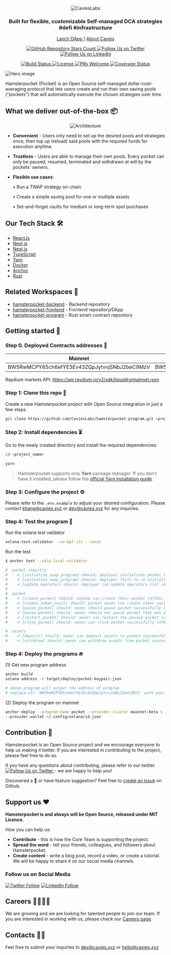 <br />
<p align="center">
  <img src="https://cavies.xyz/assets/images/logo.png" alt="CaviesLabs" />
</p>

<h3 align="center">
  <strong>Built for flexible, customizable Self-managed DCA strategies #defi #infrastructure 
</strong>
</h3>

<p align="center">
     <a href="https://pocket.hamsterbox.xyz">
        Lanch DApp
    </a> |
    <a href="https://cavies.xyz/">
        About Cavies
    </a>
</p>

<p align="center">

</p>

<p align="center">
  <a href="https://github.com/CaviesLabs/hamsterpocket-frontend/">
    <img alt="GitHub Repository Stars Count" src="https://img.shields.io/github/stars/CaviesLabs/hamsterpocket-frontend?style=social" />
  </a>
    <a href="https://twitter.com/CaviesLabs">
        <img alt="Follow Us on Twitter" src="https://img.shields.io/twitter/follow/CaviesLabs?style=social" />
    </a>
    <a href="https://linkedin.com/company/cavieslabs">
        <img alt="Follow Us on LinkedIn" src="https://img.shields.io/badge/LinkedIn-Follow-black?style=social&logo=linkedin" />
    </a>
</p>
<p align="center">
    <a href="#">
        <img alt="Build Status" src="https://build.cavies.xyz/buildStatus/icon?job=hamsterpocket%2Fhamsterpocket-backend%2Fdevelop" />
    </a>
    <a href="https://github.com/CaviesLabs/hamsterpocket-backend">
        <img alt="License" src="https://img.shields.io/github/license/CaviesLabs/hamsterpocket-frontend" />
    </a>
    <a href="https://github.com/CaviesLabs/hamsterpocket-backend/pulls">
        <img alt="PRs Welcome" src="https://img.shields.io/badge/PRs-welcome-brightgreen.svg" />
    </a>
    <a href="https://coveralls.io/github/CaviesLabs/hamsterpocket-frontend/?branch=next">
        <img alt="Coverage Status" src="https://coveralls.io/repos/github/CaviesLabs/hamsterpocket-frontend/badge.svg?branch=next" />
    </a>
</p>

![Hero image](https://files.slack.com/files-pri/T03N86YEZ6Z-F04TQLW6JCU/heroimage.png?pub_secret=014779ae87)

Hamsterpocket (Pocket) is an Open Source self-managed dollar-cost-averaging protocol that lets users create and run their own saving pools (“pockets”) that will automatically execute the chosen strategies over time.

## **What we deliver out-of-the-box** 📦

<p align="center">
  <img alt="Architecture" src="https://files.slack.com/files-pri/T03N86YEZ6Z-F04T783JZAB/out-of-the-box.png?pub_secret=3ca2221066">
</p>

- **Convenient** - Users only need to set up the desired pools and strategies once, then top up (reload) said pools with the required funds for execution anytime.
- **Trustless** - Users are able to manage their own pools. Every pocket can only be paused, resumed, terminated and withdrawn at will by the pockets’ owners.
- **Flexible use cases**:

  • Run a TWAP strategy on-chain

  • Create a simple saving pool for one or multiple assets

  • Set-and-forget vaults for medium or long-term spot purchases

## **Our Tech Stack** 🛠

- [ReactJs](https://reactjs.org/)
- [Next.js](https://nextjs.org/)
- [Nest.js](https://nestjs.com/)
- [TypeScript](https://www.typescriptlang.org/)
- [Yarn](https://yarnpkg.com/)
- [Docker](https://www.docker.com/)
- [Anchor](https://anchor-lang.com/)
- [Rust](https://rustup.rs/)

## **Related Workspaces** 🔗

- [hamsterpocket-backend](https://github.com/CaviesLabs/hamsterpocket-backend) - Backend repository
- [hamsterpocket-frontend](https://github.com/CaviesLabs/hamsterpocket-frontend) - Frontend repository/DApp
- [hamsterpocket-program](https://github.com/CaviesLabs/hamsterpocket-program) - Rust smart contract repository

## **Getting started** 🚀

### **Step 0. Deployed Contracts addresses** 📢
| Mainnet | Devnet       |
| ------------- |--------------|
| BW5RwMCPY85ch6efYE3Ev43ZQpJytvvjSNbJ2beC9MzV | BW5RwMCPY85ch6efYE3Ev43ZQpJytvvjSNbJ2beC9MzV |

Raydium markets API: https://api.raydium.io/v2/sdk/liquidity/mainnet.json

### **Step 1: Clone this repo** 🧰
Create a new Hamsterpocket project with Open Source integration in just a few steps.

```bash
git clone https://github.com/CaviesLabs/hamsterpocket-program.git <project_name>
```

### **Step 2: Install dependencies** ⏳

Go to the newly created directory and install the required dependencies:


```bash
cd <project_name>

yarn
```

> Hamsterpocket supports only **Yarn** package manager. If you don't have it installed, please follow the [official Yarn installation guide](https://yarnpkg.com/getting-started/install).

### **Step 3: Configure the project** ⚙️

Please refer to the `.env.example` to adjust your desired configuration. Please contact <a href="mailto:khang@cavies.xyz">khang@cavies.xyz</a> or  <a href="mailto:dev@cavies.xyz">dev@cavies.xyz</a> for any inquiries.

### **Step 4: Test the program** 🧪

Run the solana test validator
```bash
solana-test-validator --no-bpf-jit --reset
```

Run the test
```bash
$ anchor test --skip-local-validator

#  pocket_registry
#    ✔ [initialize_swap_program] should: deployer initializes pocket registry successfully
#    ✔ [initialize_swap_program] should: deployer fails to re-initialize the pocket registry
#    ✔ [update_operator] should: deployer can update operators list (453ms)
#
#  pocket
#    ✔ [create_pocket] should: anyone can create their pocket (477ms)
#    ✔ [create_token_vault] should: pocket owner can create token vault successfully (473ms)
#    ✔ [pause_pocket] should: owner should pause pocket successfully (469ms)
#    ✔ [pause_pocket] should: owner should not pause pocket that was already paused
#    ✔ [restart_pocket] should: owner can restart the paused pocket successfully (436ms)
#    ✔ [close_pocket] should: owner can close pocket successfully (470ms)

#  assets
#    ✔ [deposit] should: owner can deposit assets to pocket successfully (485ms)
#    ✔ [withdraw] should: owner can withdraw assets from pocket successfully (935ms)
```

### **Step 4: Deploy the programs** 🔥

(1) Get new program address 

```bash
anchor build
solana address -k target/deploy/pocket-keypair.json

# above program will output the address of program
# replace all `BW5RwMCPY85ch6efYE3Ev43ZQpJytvvjSNbJ2beC9MzV` with your new address
```

(2) Deploy the program on mainnet

```bash
anchor deploy --program-name pocket --provider.cluster mainnet-beta \
--provider.wallet ~/.config/solana/id.json
```

## **Contribution** 🤝

Hamsterpocket is an Open Source project and we encourage everyone to help us making it better. If you are interested in contributing to the project, please feel free to do so.

If you have any questions about contributing, please refer to our twitter <a href="https://twitter.com/CaviesLabs">
<img alt="Follow Us on Twitter" src="https://img.shields.io/twitter/follow/CaviesLabs?style=social" />
</a> - we are happy to help you!

Discovered a 🐜 or have feature suggestion? Feel free to [create an issue](https://github.com/CaviesLabs/hamsterpocket-frontend/issues/new/choose) on Github.

## **Support us** ❤️

**Hamsterpocket is and always will be Open Source, released under MIT Licence.**

How you can help us:

- **Contribute** - this is how the Core Team is supporting the project.
- **Spread the word** - tell your friends, colleagues, and followers about Hamsterpocket.
- **Create content** - write a blog post, record a video, or create a tutorial. We will be happy to share it on our social media channels.

### **Follow us on Social Media**

[![Twitter Follow](https://img.shields.io/twitter/follow/CaviesLabs?style=social)](https://twitter.com/CaviesLabs)
[![LinkedIn Follow](https://img.shields.io/badge/LinkedIn-Follow-black?style=social&logo=linkedin)](https://www.linkedin.com/company/cavieslabs/)

## **Careers** 👩‍💻👨‍💻

We are growing and we are looking for talented people to join our team. If you are interested in working with us, please check our [Careers page](https://www.notion.so/cavies/Job-Board-320ac7987dc64a53b0d3d3e7c52c5ce7).

## **Contacts** 📱📱

Feel free to submit your inquiries to <a href="mailto:dev@cavies.xyz">dev@cavies.xyz</a> or <a href="mailto:hello@cavies.xyz">hello@cavies.xyz</a>